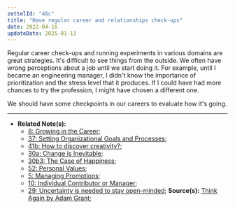 ```yaml
---
zettelId: "46c"
title: "Have regular career and relationships check-ups"
date: 2022-04-16
updateDate: 2025-01-13
---
```


Regular career check-ups and running experiments in various domains are great strategies. It's difficult to see things from the outside. We often have wrong perceptions about a job until we start doing it. For example, until I became an engineering manager, I didn't know the importance of prioritization and the stress level that it produces. If I could have had more chances to try the profession, I might have chosen a different one.

We should have some checkpoints in our careers to evaluate how it's going.

---

- **Related Note(s):**
  - [8: Growing in the Career](/notes/8/);
  - [37: Setting Organizational Goals and Processes](/notes/37/);
  - [41b: How to discover creativity?](/notes/41b/);
  - [30a: Change is Inevitable](/notes/30a/);
  - [30b3: The Case of Happiness](/notes/30b3/);
  - [52: Personal Values](/notes/52/);
  - [5: Managing Promotions](/notes/5/);
  - [10: Individual Contributor or Manager](/notes/10/);
  - [29: Uncertainty is needed to stay open-minded](/notes/29/);
**Source(s):** [Think Again by Adam Grant](/books/think-again-by-adam-grant-book-summary-review-and-notes/);
